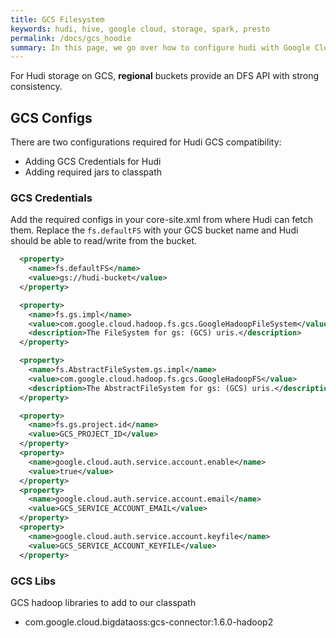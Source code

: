 ```yaml
---
title: GCS Filesystem
keywords: hudi, hive, google cloud, storage, spark, presto
permalink: /docs/gcs_hoodie
summary: In this page, we go over how to configure hudi with Google Cloud Storage.
---
```

For Hudi storage on GCS, **regional** buckets provide an DFS API with strong consistency.

## GCS Configs

There are two configurations required for Hudi GCS compatibility:

- Adding GCS Credentials for Hudi
- Adding required jars to classpath

### GCS Credentials

Add the required configs in your core-site.xml from where Hudi can fetch them. Replace the `fs.defaultFS` with your GCS bucket name and Hudi should be able to read/write from the bucket.

```xml
  <property>
    <name>fs.defaultFS</name>
    <value>gs://hudi-bucket</value>
  </property>

  <property>
    <name>fs.gs.impl</name>
    <value>com.google.cloud.hadoop.fs.gcs.GoogleHadoopFileSystem</value>
    <description>The FileSystem for gs: (GCS) uris.</description>
  </property>

  <property>
    <name>fs.AbstractFileSystem.gs.impl</name>
    <value>com.google.cloud.hadoop.fs.gcs.GoogleHadoopFS</value>
    <description>The AbstractFileSystem for gs: (GCS) uris.</description>
  </property>

  <property>
    <name>fs.gs.project.id</name>
    <value>GCS_PROJECT_ID</value>
  </property>
  <property>
    <name>google.cloud.auth.service.account.enable</name>
    <value>true</value>
  </property>
  <property>
    <name>google.cloud.auth.service.account.email</name>
    <value>GCS_SERVICE_ACCOUNT_EMAIL</value>
  </property>
  <property>
    <name>google.cloud.auth.service.account.keyfile</name>
    <value>GCS_SERVICE_ACCOUNT_KEYFILE</value>
  </property>
```

### GCS Libs

GCS hadoop libraries to add to our classpath

- com.google.cloud.bigdataoss:gcs-connector:1.6.0-hadoop2
